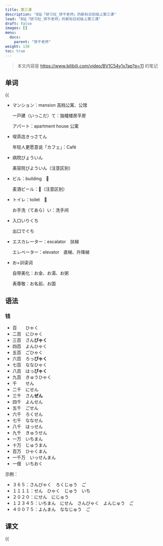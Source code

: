 ```yaml
---
title: 第三课
description: "B站「研习社_饼干老师」的新标日初级上第三课"
lead: "B站「研习社_饼干老师」的新标日初级上第三课"
draft: false
images: []
menu:
  docs:
    parent: "饼干老师"
weight: 130
toc: true
---
```


> 本文内容是 https://www.bilibili.com/video/BV1C54y1x7ap?p=11 的笔记

## 单词

{{<audio src="https://tellyouwhat-static-1251995834.cos.ap-chongqing.myqcloud.com/audios/cs_danci/03第三课.mp3">}}

- マンション：mansion 高档公寓、公馆

  一戸建（いっこだ）て：独幢楼房平房

  アパート：apartment house 公寓

- 喫茶店きっさてん

  年轻人更愿意说「カフェ」：Café

- 病院びょういん

  美容院びよういん（注意区别）

- ビル：building　🏢

  麦酒ビール：🍺（注意区别）

- トイレ：toilet　🚻

  お手洗（てあら）い：洗手间

- 入口いりくち

  出口でぐち

- エスカレーター：escalator　扶梯

  エレベーター：elevator　直梯、升降梯

- お+训读词

  自带美化：お金、お湯、お粥

  表尊敬：お名前、お国

## 语法

### 钱

- 百　　ひゃく
- 二百　にひゃく
- 三百　さん**びゃく**
- 四百　よんひゃく
- 五百　ごひゃく
- 六百　ろっ**ぴゃく**
- 七百　ななひゃく
- 八百　はっ**ぴゃく**
- 九百　きゅうひゃく
- 千　　せん
- 二千　にせん
- 三千　さん**ぜん**
- 四千　よんせん
- 五千　ごせん
- 六千　ろくせん
- 七千　ななせん
- 八千　はっせん
- 九千　きゅうせん
- 一万　いちまん
- 十万　じゅうまん
- 百万　ひゃくまん
- 一千万　いっせんまん
- 一億　いちおく

示例：

- ３６５：さんびゃく　ろくじゅう　ご
- １１１１：せん　ひゃく　じゅう　いち
- ２０２０：にせん　にじゅう
- １２３４５：いちまん　にせん　さんびゃく　よんじゅう　ご
- ４００７５：よんまん　ななじゅう　ご



## 课文

{{<audio src="https://tellyouwhat-static-1251995834.cos.ap-chongqing.myqcloud.com/audios/cs_kewen/1-6课 新标日初级课文/Lesson03.mp3">}}

